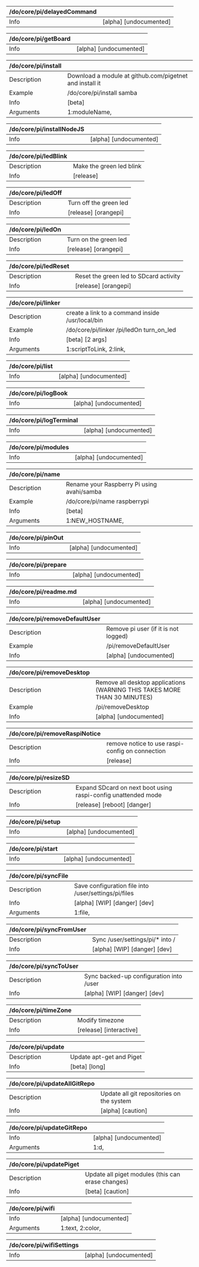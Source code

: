 | /do/core/pi/delayedCommand   |                        |
|:-----------------------------|:-----------------------|
| Info                         | [alpha] [undocumented] |

| /do/core/pi/getBoard   |                        |
|:-----------------------|:-----------------------|
| Info                   | [alpha] [undocumented] |

| /do/core/pi/install   |                                                         |
|:----------------------|:--------------------------------------------------------|
| Description           | Download a module at github.com/pigetnet and install it |
| Example               | /do/core/pi/install samba                               |
| Info                  | [beta]                                                  |
| Arguments             | 1:moduleName,                                           |

| /do/core/pi/installNodeJS   |                        |
|:----------------------------|:-----------------------|
| Info                        | [alpha] [undocumented] |

| /do/core/pi/ledBlink   |                          |
|:-----------------------|:-------------------------|
| Description            | Make the green led blink |
| Info                   | [release]                |

| /do/core/pi/ledOff   |                        |
|:---------------------|:-----------------------|
| Description          | Turn off the green led |
| Info                 | [release] [orangepi]   |

| /do/core/pi/ledOn   |                       |
|:--------------------|:----------------------|
| Description         | Turn on the green led |
| Info                | [release] [orangepi]  |

| /do/core/pi/ledReset   |                                        |
|:-----------------------|:---------------------------------------|
| Description            | Reset the green led to SDcard activity |
| Info                   | [release] [orangepi]                   |

| /do/core/pi/linker   |                                                  |
|:---------------------|:-------------------------------------------------|
| Description          | create a link to a command inside /usr/local/bin |
| Example              | /do/core/pi/linker /pi/ledOn turn_on_led         |
| Info                 | [beta] [2 args]                                  |
| Arguments            | 1:scriptToLink, 2:link,                          |

| /do/core/pi/list   |                        |
|:-------------------|:-----------------------|
| Info               | [alpha] [undocumented] |

| /do/core/pi/logBook   |                        |
|:----------------------|:-----------------------|
| Info                  | [alpha] [undocumented] |

| /do/core/pi/logTerminal   |                        |
|:--------------------------|:-----------------------|
| Info                      | [alpha] [undocumented] |

| /do/core/pi/modules   |                        |
|:----------------------|:-----------------------|
| Info                  | [alpha] [undocumented] |

| /do/core/pi/name   |                                            |
|:-------------------|:-------------------------------------------|
| Description        | Rename your Raspberry Pi using avahi/samba |
| Example            | /do/core/pi/name raspberrypi               |
| Info               | [beta]                                     |
| Arguments          | 1:NEW_HOSTNAME,                            |

| /do/core/pi/pinOut   |                        |
|:---------------------|:-----------------------|
| Info                 | [alpha] [undocumented] |

| /do/core/pi/prepare   |                        |
|:----------------------|:-----------------------|
| Info                  | [alpha] [undocumented] |

| /do/core/pi/readme.md   |                        |
|:------------------------|:-----------------------|
| Info                    | [alpha] [undocumented] |

| /do/core/pi/removeDefaultUser   |                                      |
|:--------------------------------|:-------------------------------------|
| Description                     | Remove pi user (if it is not logged) |
| Example                         | /pi/removeDefaultUser                |
| Info                            | [alpha] [undocumented]               |

| /do/core/pi/removeDesktop   |                                                                           |
|:----------------------------|:--------------------------------------------------------------------------|
| Description                 | Remove all desktop applications (WARNING THIS TAKES MORE THAN 30 MINUTES) |
| Example                     | /pi/removeDesktop                                                         |
| Info                        | [alpha] [undocumented]                                                    |

| /do/core/pi/removeRaspiNotice   |                                                 |
|:--------------------------------|:------------------------------------------------|
| Description                     | remove notice to use raspi-config on connection |
| Info                            | [release]                                       |

| /do/core/pi/resizeSD   |                                                               |
|:-----------------------|:--------------------------------------------------------------|
| Description            | Expand SDcard on next boot using raspi-config unattended mode |
| Info                   | [release] [reboot] [danger]                                   |

| /do/core/pi/setup   |                        |
|:--------------------|:-----------------------|
| Info                | [alpha] [undocumented] |

| /do/core/pi/start   |                        |
|:--------------------|:-----------------------|
| Info                | [alpha] [undocumented] |

| /do/core/pi/syncFile   |                                                      |
|:-----------------------|:-----------------------------------------------------|
| Description            | Save configuration file into /user/settings/pi/files |
| Info                   | [alpha] [WIP] [danger] [dev]                         |
| Arguments              | 1:file,                                              |

| /do/core/pi/syncFromUser   |                                 |
|:---------------------------|:--------------------------------|
| Description                | Sync /user/settings/pi/* into / |
| Info                       | [alpha] [WIP] [danger] [dev]    |

| /do/core/pi/syncToUser   |                                         |
|:-------------------------|:----------------------------------------|
| Description              | Sync backed-up configuration into /user |
| Info                     | [alpha] [WIP] [danger] [dev]            |

| /do/core/pi/timeZone   |                         |
|:-----------------------|:------------------------|
| Description            | Modify timezone         |
| Info                   | [release] [interactive] |

| /do/core/pi/update   |                          |
|:---------------------|:-------------------------|
| Description          | Update apt-get and Piget |
| Info                 | [beta] [long]            |

| /do/core/pi/updateAllGitRepo   |                                           |
|:-------------------------------|:------------------------------------------|
| Description                    | Update all git repositories on the system |
| Info                           | [alpha] [caution]                         |

| /do/core/pi/updateGitRepo   |                        |
|:----------------------------|:-----------------------|
| Info                        | [alpha] [undocumented] |
| Arguments                   | 1:d,                   |

| /do/core/pi/updatePiget   |                                                   |
|:--------------------------|:--------------------------------------------------|
| Description               | Update all piget modules (this can erase changes) |
| Info                      | [beta] [caution]                                  |

| /do/core/pi/wifi   |                        |
|:-------------------|:-----------------------|
| Info               | [alpha] [undocumented] |
| Arguments          | 1:text, 2:color,       |

| /do/core/pi/wifiSettings   |                        |
|:---------------------------|:-----------------------|
| Info                       | [alpha] [undocumented] |

